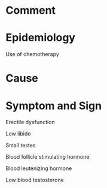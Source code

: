 # Comment

# Epidemiology

Use of chemotherapy

# Cause

# Symptom and Sign

Erectile dysfunction

Low libido

Small testes

Blood follicle stimulating hormone

Blood leutenizing hormone

Low blood testosterone
